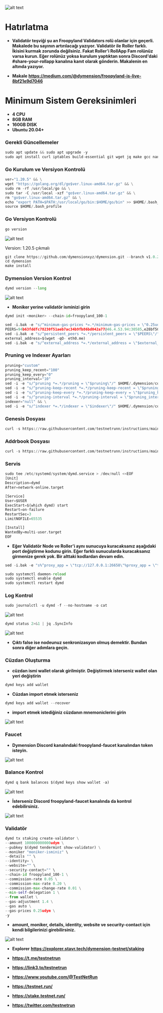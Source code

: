![alt text](https://i.hizliresim.com/20m956g.png)

# Hatırlatma
- **Validatör teşviği şu an Froopyland Validators rolü olanlar için geçerli. Makalede bu sayının artırılacağı yazıyor.
Validatör ile Roller farklı. İkisini kurmak zorunda değilsiniz. Fakat Roller'i RollApp Fam rolünüz varsa kurun. Eğer rolünüz yoksa kurulum yaptıktan sonra Discord'daki #share-your-rollapp kanalına kanıt olarak gönderin. Makalenin en altında yazıyor.**

- **Makale** **https://medium.com/@dymension/froopyland-is-live-8bf21e9d7046**

# Minimum Sistem Gereksinimleri

- **4 CPU**
- **8GB RAM**
- **160GB DISK**
- **Ubuntu 20.04+**

### Gerekli Güncellemeler

```python
sudo apt update && sudo apt upgrade -y
sudo apt install curl iptables build-essential git wget jq make gcc nano tmux htop nvme-cli pkg-config libssl-dev libleveldb-dev tar clang bsdmainutils ncdu unzip libleveldb-dev -y
```


### Go Kurulum ve Versiyon Kontrolü

```python
ver="1.20.5" && \
wget "https://golang.org/dl/go$ver.linux-amd64.tar.gz" && \
sudo rm -rf /usr/local/go && \
sudo tar -C /usr/local -xzf "go$ver.linux-amd64.tar.gz" && \
rm "go$ver.linux-amd64.tar.gz" && \
echo "export PATH=$PATH:/usr/local/go/bin:$HOME/go/bin" >> $HOME/.bash_profile && \
source $HOME/.bash_profile
```

### Go Versiyon Kontrolü

```python
go version
```

![alt text](https://i.hizliresim.com/833lfkg.png)

Version: 1.20.5 çıkmalı


```python
git clone https://github.com/dymensionxyz/dymension.git --branch v1.0.2-beta
cd dymension
make install
```

### Dymension Version Kontrol

```python
dymd version --long
```

![alt text](https://i.hizliresim.com/b4mz0a0.png)


- **Moniker yerine validatör isminizi girin**

```python
dymd init <moniker> --chain-id=froopyland_100-1
```


```python
sed -i.bak -e "s/^minimum-gas-prices *=.*/minimum-gas-prices = \"0.25udym\"/;" ~/.dymension/config/app.toml
PEERS=94b63fddfc78230f51aeb7ac34b9fb86bd042a77@46.4.53.94:30585,e28bf506aaba23c890e9d6cd5cf64b8e627b7e12@80.240.29.76:26656,997a654595c4347a1fc5f35e35e3953f549cb91b@46.4.23.42:47656,690f91de88ecfa31dd7aee9beb5db27203da8fed@88.99.143.105:36656,29e66c8a25a17a380c9c31feb3d2c3c83376a04c@162.19.31.150:55696,319d2caf33917d96df33fab78aef0281bf61c13d@95.216.218.120:33656,3943ac701aed59f13ac2d65b80eaa6951b17bfcb@65.108.132.239:26656,c81b68472cad6ce835adf829134c0c4ee68fd962@65.109.106.214:17656,2f379938cccf2c14fe6eb255dd793433f39763d8@207.180.213.207:26656,5e4751f8f44dd86a1e10144822a8ca8cbb3caca5@65.109.65.163:21456,cb120ed9625771d57e06f8d449cb10ab99a58225@57.128.114.155:26656,ab32d488a060cbf8faa5fd104e63599c31340ace@138.68.159.100:26656,bebc199e07b42f9190486f6ea41a610b417a2215@178.62.64.153:26656,c1158e056f90b0ffeee942afad6e4cb052c54b75@176.9.48.38:26656,a12fc76e970e72d5b9468d05ce1c14308d39070b@57.128.192.23:26656,05d4f45e4f935ea2ad44c29b64c22a9337fa3192@65.108.206.118:60756,f6b1c4feeba48d9a87e75ab1df8b9cc6c6ec034e@185.242.112.130:26656,139340424dddf85e54e0a54179d06875013e1e39@161.97.74.88:56656,1e92b79a713b18dffd4e075ddfa1dab87dd215a9@70.34.197.147:26656,23a2d4a1caae25b881b4bf555b6a7217e47424e3@75.119.151.115:26656,6f05dde69ea20422a9f3deb3e367656d8e61a790@116.202.227.117:14656,4b6475a413379d086abf3cd27e06fd5fa4a51651@38.146.3.200:20556,fa21ae6d1a74e94b8088074210f7a2f5b22c000c@149.102.136.149:26656,0ab6d644be1b0ef088deec4664453c4f8431325d@148.113.17.55:26666,138009ae8a3435eab5df2d58844239077c83c92a@161.97.180.20:16656,83d1ef7c305c315211f7780a335f0076f17e0118@135.181.73.170:25156,81251f5685420786ee0af8230c8d46692dd80dfc@195.14.6.2:26656,5342f6f59c7b81b5ea3bef8cd9d6ad224b8eb473@95.217.176.55:26656,56bb29329b8f883804da3168d4f21cccf150a67d@217.160.39.214:26646,1dddd539399bbc4c1b6dd884aa8b70e05dc1d138@136.38.55.33:26656,83c14001596a0da606c7a1dbe174e57f510f2b67@62.171.176.118:26656,51b6427668eda91cb925f8402ced74e2403805f6@65.109.92.240:17086,d77dbfb784b123a6f45676d9ab21658c629d4a0f@109.123.245.118:26656,ab80b1f623c666134cfec3d48acb5e4b2f7680f9@142.132.146.185:26656,37823f1d24cf2375168c21214a6da1d2ba0b212f@135.181.180.230:36656,b523f13c6c86ca42b43f0dfde7db7ab41399b8b2@158.220.89.86:26666,83433e3a264a81b7e6c9ead46d259d0d861b3afa@135.181.165.80:26656,88fdaf5ff074dc2010ccb0416e421f3819201eb6@176.9.98.24:30586,f5af70911de80245df03eb93b671b7533e40dd8a@65.109.92.83:15656,07cf171497e6a9e4cdd8bfb5192ec273f84b39d3@167.235.56.214:26656,aeb87b9b1a351e1645671f664a18688ef52632cf@135.181.84.5:33656,7a08de51736a6b09d2844a1de61c247f8c956f54@5.188.158.110:26656,51fa766c4fc35016adfcac146131cacb37586a1c@95.216.145.120:26656,f59c1497f7271d599a08a4881374c211ee1d3df9@65.109.231.151:26656,81e20b5632114bd95460d188a30ddbcddf38fc4a@75.119.151.217:26656,134f6fdbfccb659e8626438b48e04f55cd271c0e@161.97.132.167:16656,a4767beb8c6f14711f05c6cd1b7fc0f5c37de792@78.46.103.246:56656,7803c814796b31c4c19ee3ecc510b9c7f9ceefdf@65.109.60.227:26656,e04d9bf3e8c4b4f2c04966ddfe8e1d2cbaded7d3@65.109.233.55:26656,2c767245f7cf9f09d5769801db52f26b602628f1@206.116.75.69:26656,935ae6c9589a1218f2661efc2b7a7bff6982ad18@65.21.254.222:26656,62a35fa4be132507ed313dceae077f8ad636bd9e@142.132.151.99:15658,324a73f4f3b3a54496ec570bc73245895a0aae80@185.193.67.136:16656,77bc6610dfba072e206ccbb3e30237b54dce89d7@65.109.63.176:36656,0b1cd2e2e8ca843c293afd2caeb456a345a54793@146.190.167.238:26656,5cb4e92c9e147408e3b02099bb0150c0ca368860@146.19.24.101:26646,9dfceb302e83eecd9b268e643ba8dcd89ff71e16@185.249.225.160:33656,1fda06f90e45c2cc99d97b47ee0dca52f01fb192@91.107.215.74:26656,d7feaab13c06e39c886035385e78c9a0b3f75605@88.99.56.200:16656,11e6eccbc081819d94676cce3d425d96ee68adf3@95.216.7.136:09656,484dad4e5c3c3f69493452bec901bb8fed68b3d5@149.102.149.186:26656,6d070ab7786130d310f0bdc6a64b986051a0e9ed@65.109.90.162:28656,9c8da76f66fbedc2267aa0d7e9bdcca51e010da4@207.180.250.156:14656,eb7a1722228f84163fba41cdb725fe3838dcc798@65.109.48.181:31656,236b71988898dff63cef139f83a64f5fbfd9d8d7@135.181.18.112:55696,e7857b8ed09bd0101af72e30425555efa8f4a242@148.251.177.108:20556,c6329371271c247d35454862014dfd6ff5e3b680@65.108.141.109:49656,27a9069a79833df98adc4d2407d1e676fadf5c36@195.3.220.169:23466,febc198f5086aed9bb578044c78cd9cfaf9023ac@65.108.229.93:29656,b5395de25e0a6c07e431dc0f4ea2088732e81e17@157.90.168.136:26656,fdcd8b1b4e55bdbb97d0fc57a65c24950bb26337@84.203.117.234:26656,8030a90d8633376422fe225d980854fb0127d2b7@5.75.160.247:26656,1b7620ee46f116bd311bc4295b29208e693d3861@5.75.183.248:26656,c882fff7cbd87e2e3296298bcb2e76e5fd0c5182@38.242.208.162:26656,53bce1af5605a40cb761409a8e78bc92533db4cf@135.181.46.127:26656,7d8b711e40074f724d794f7f1b356cbbd827bcde@81.0.218.193:33656,84f10cefebee4d2e9e2407223d62a9384cac7f47@65.108.248.89:26656,f09a1671de9abc28c0cc409491f0d1561d01641d@34.213.183.119:26656,5d19b0bbae885d10adc2db103ef4f56b28d8a0bb@65.108.73.124:29656,d5644f3c6c823c1339995959216ebb7a25d24498@45.14.194.130:33656,77d418674cb1cc7ae734ac8fbae0b5962649b502@209.38.248.95:26656,be981c8b28ee15090238d09e8841d3f728d7291a@159.69.13.145:26656,63dbf7cf2f801938f3b655295fd347409474a08a@5.180.186.25:26656,2171722b6bb83401a89a1918b8cf45b3b322ad98@128.140.123.93:16656,ca8544ad2738a0fa5a8e318b08b90216e7b80c9d@5.189.185.27:26656,dc088646e0ae9123c6e322412f0e883d42e04435@185.188.249.62:33656,a41e06d38266045c47667684abc8856ac137ac63@185.215.180.177:11656,d2daa5d7e755ca7a61f627e71e9897f6960f8a90@34.125.175.3:26656,4c0aa61fb83354fd504df5d8384e7f1eb5279e69@194.163.159.85:28656,9ff936fe58baf659f5cb600fcc94512d2b9f9088@195.3.223.182:17056,4fd873d15ae8450a46f8a6fea15d0bb699ce66c6@65.21.91.160:27655,804f4a3cb2005dac58c94d79002e10913477538b@37.27.0.249:26656,ce32755770a11ad39398ca40402437e2ce6d44df@95.217.23.37:33656,7bee70fa0e0cbf8e3ad795e92d24348433564ff8@143.198.229.74:26656,c8e27fdcd29c200b31574689a7c691b7ff8753cc@51.15.212.195:26656,0f9098bc829d53a71d82fc5037ed176adedb43b8@161.97.173.174:26656,32ed437d261d7b38ccf8494c9ac06f0588a9bfbe@207.180.199.130:36656,11c7c7b944cbaa8ba949a86de6ac9f61b14b4a2e@185.219.142.212:26656,99eb8168866a39de46aa27dabefb31b4f0342221@89.116.25.6:26656,f85a4dd43cc31b2ef7363667fcfcf2c5cd25ef04@88.99.164.158:17086,a71974c8f2527d497f967b38bf7927f38069df37@184.174.34.145:26656,fdc59183024985c6f3d3a8b0317c6f6f61c68037@84.54.23.111:26656,6496dac7244d12f697ee74688daf7e5b8dd2c869@144.91.65.13:26696,a9aa50bdc3fd71c6432a535e8416b53aa7feafc9@161.97.130.203:26656,c8c34a07ebe7b98b21fd74e4d31293e92afda119@109.123.229.180:26656,22579807ff06a1816630cc2319cc06a2b48e81a3@65.109.82.112:2446,b343fb4e18946152346d1849a4a45e8c25f1a006@65.108.250.185:26656,d4a1907c52392bbd93a74489fc949f46b1224ff4@45.88.188.251:26656,7eaeff8f270d4117ef299854792f3396b92b25c1@65.108.87.61:11656,997fc8f99400482a1e411da7c33d25148e5b6e31@168.119.114.206:26656,4a1a761465438e4a74c0dfd0aef2510fa0d66489@144.126.148.159:11656,60b254fbc8fb7f02cfdc1676b1624e14fbe31cb6@190.2.137.108:26666,e1b8927cf39b22a04d56084accdb8e6afad34d79@65.109.104.171:27656,aa755789a28dd8701ad1cd447866a2c029412199@144.76.18.199:26656,96408cb2426a8623391a9ea5a916c9e53f391394@81.0.248.235:26656,ca30e70ce5f4882273ca503a02ce828569747741@45.67.217.22:26656,479d7e039fa546a0c55da94246809049bf53c5e5@193.34.213.4:26656,2af89d272e29f7a3f64ad9db1a65791cedc6acc6@173.249.40.104:16656,5e23aeac8c562c814097a72246680370648a464c@38.242.232.231:26656,025ddeb235aef1e8ec4bbc4d5ef93a8103b1ff32@5.75.141.107:26656,e55fc80ff9337e478a65cfe48d3049a75ffbc7b0@65.108.81.196:11656,1006a349e9816d6bdc49deb5a2d87bc3eca0f209@194.163.130.254:11656,55730501bda0d20bd0e88163aa948c26a2806367@89.163.157.64:36656,253831e262a06baa21b857eac6439b691136be36@65.21.148.160:33656,da0d2e4a0b5983fb8c49270f36d2117d4c2869eb@164.90.192.111:26656
sed -i.bak -e "s/^persistent_peers *=.*/persistent_peers = \"$PEERS\"/" $HOME/.dymension/config/config.toml
external_address=$(wget -qO- eth0.me) 
sed -i.bak -e "s/^external_address *=.*/external_address = \"$external_address:26656\"/" $HOME/.dymension/config/config.toml
```

### Pruning ve Indexer Ayarları

```python
pruning="custom"
pruning_keep_recent="100"
pruning_keep_every="0"
pruning_interval="10"
sed -i -e "s/^pruning *=.*/pruning = \"$pruning\"/" $HOME/.dymension/config/app.toml
sed -i -e "s/^pruning-keep-recent *=.*/pruning-keep-recent = \"$pruning_keep_recent\"/" $HOME/.dymension/config/app.toml
sed -i -e "s/^pruning-keep-every *=.*/pruning-keep-every = \"$pruning_keep_every\"/" $HOME/.dymension/config/app.toml
sed -i -e "s/^pruning-interval *=.*/pruning-interval = \"$pruning_interval\"/" $HOME/.dymension/config/app.toml
indexer="null" && \
sed -i -e "s/^indexer *=.*/indexer = \"$indexer\"/" $HOME/.dymension/config/config.toml
```

### Genesis Dosyası

```python
curl -s https://raw.githubusercontent.com/testnetrunn/instructions/main/testnet/dymension/genesis.json > $HOME/.dymension/config/genesis.json
```

### Addrbook Dosyası

```python
curl -s https://raw.githubusercontent.com/testnetrunn/instructions/main/testnet/dymension/addrbook.json > $HOME/.dymension/config/addrbook.json
```



### Servis

```python
sudo tee /etc/systemd/system/dymd.service > /dev/null <<EOF
[Unit]
Description=dymd
After=network-online.target

[Service]
User=$USER
ExecStart=$(which dymd) start
Restart=on-failure
RestartSec=3
LimitNOFILE=65535

[Install]
WantedBy=multi-user.target
EOF
```

- **Eğer Validatör Node ve Roller'i aynı sunucuya kuracaksanız aşağıdaki port değiştirme kodunu girin. Eğer farklı sunucularda kuracaksanız girmenize gerek yok. Bir alttaki kodlardan devam edin.**

```python
sed -i.bak -e "s%^proxy_app = \"tcp://127.0.0.1:26658\"%proxy_app = \"tcp://127.0.0.1:28658\"%; s%^laddr = \"tcp://127.0.0.1:26657\"%laddr = \"tcp://127.0.0.1:28657\"%; s%^pprof_laddr = \"localhost:6060\"%pprof_laddr = \"localhost:6260\"%; s%^laddr = \"tcp://0.0.0.0:26656\"%laddr = \"tcp://0.0.0.0:28656\"%; s%^prometheus_listen_addr = \":26660\"%prometheus_listen_addr = \":28660\"%" $HOME/.dymension/config/config.toml && sed -i.bak -e "s%^address = \"0.0.0.0:9090\"%address = \"0.0.0.0:9290\"%; s%^address = \"0.0.0.0:9091\"%address = \"0.0.0.0:9291\"%; s%^address = \"tcp://0.0.0.0:1317\"%address = \"tcp://0.0.0.0:1517\"%; s%^address = \"0.0.0.0:8545\"%address = \"0.0.0.0:8745\"%; s%^ws-address = \"0.0.0.0:8546\"%ws-address = \"0.0.0.0:8746\"%; s%^address = \"127.0.0.1:8545\"%address = \"127.0.0.1:8745\"%; s%^ws-address = \"127.0.0.1:8546\"%ws-address = \"127.0.0.1:8746\"%" $HOME/.dymension/config/app.toml && sed -i.bak -e "s%^node = \"tcp://localhost:26657\"%node = \"tcp://localhost:28657\"%" $HOME/.dymension/config/client.toml 
```


```python
sudo systemctl daemon-reload
sudo systemctl enable dymd
sudo systemctl restart dymd
```


### Log Kontrol

```python
sudo journalctl -u dymd -f --no-hostname -o cat
```

![alt text](https://i.hizliresim.com/7kqpazr.png)


```python
dymd status 2>&1 | jq .SyncInfo
```

![alt text](https://i.hizliresim.com/5e175ph.png)


- **Çıktı false ise nodeunuz senkronizasyon olmuş demektir. Bundan sonra diğer adımlara geçin.**


### Cüzdan Oluşturma 

- **cüzdan ismi wallet olarak girilmiştir. Değiştirmek isterseniz wallet olan yeri değiştirin**

```python
dymd keys add wallet
```

- **Cüzdan import etmek isterseniz**

```python
dymd keys add wallet --recover
```
- **import etmek istediğiniz cüzdanın mnemoniclerini girin**

![alt text](https://i.hizliresim.com/m9phwsn.png)


### Faucet

- **Dymension Discord kanalındaki froopyland-faucet kanalından token isteyin.**

![alt text](https://i.hizliresim.com/sdiw956.png)

### Balance Kontrol

```python
dymd q bank balances $(dymd keys show wallet -a)
```

![alt text](https://i.hizliresim.com/scnbdj9.png)


- **İsterseniz Discord froopyland-faucet kanalında da kontrol edebilirsiniz.**

![alt text](https://i.hizliresim.com/1rxv7he.png)


### Validatör



```python
dymd tx staking create-validator \
--amount 100000000000udym \
--pubkey $(dymd tendermint show-validator) \
--moniker "moniker-isminiz" \
--details "" \
--identity= \
--website="" \
--security-contact="" \
--chain-id froopyland_100-1 \
--commission-rate 0.05 \
--commission-max-rate 0.20 \
--commission-max-change-rate 0.01 \
--min-self-delegation 1 \
--from wallet \
--gas-adjustment 1.4 \
--gas auto \
--gas-prices 0.25udym \
-y
```

- **amount, moniker, details, identity, website ve security-contact için kendi bilgilerinizi girebilirsiniz.**


![alt text](https://i.hizliresim.com/ezvx95d.png)

- **Explorer** **https://explorer.stavr.tech/dymension-testnet/staking**

- **https://t.me/testnetrun**

- **https://link3.to/testnetrun**

- **https://www.youtube.com/@TestNetRun**

- **https://testnet.run/**

- **https://stake.testnet.run/**

- **https://twitter.com/testnetrun**

















